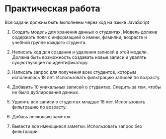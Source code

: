 # Практическая работа

Все задачи должны быть выполнены через код на языке JavaScript

1. Создать модель для хранения данных о студентах. Модель должна содержать поля с информацией о имени, фамилии, возрасте и учебной группе каждого студента.

2. Написать код для создания и удаления записей в этой модели. Должна быть возможность создавать новые записи и удалять существующие по идентификатору. 

3. Написать запрос для получения всех студентов, которым исполнилось 18 лет. Использовать фильтрацию записей по возрасту.

4. Добавить 10 уникальных записей о студентах. Следить за тем, чтобы не было дублирования данных.

5. Удалить все записи о студентах младше 18 лет. Использовать фильтрацию по возрасту.

6. Добавь несколько заметок.

7. Вывести все имеющиеся заметки. Использовать запрос без фильтрации.